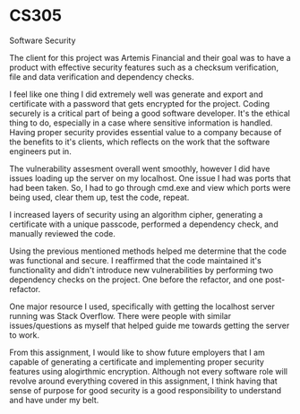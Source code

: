 # CS305
Software Security


The client for this project was Artemis Financial and their goal was to have a product with effective security features such as a checksum verification, file and data verification and dependency checks.

I feel like one thing I did extremely well was generate and export and certificate with a password that gets encrypted for the project. Coding securely is a critical part of being a good software developer. It's the ethical thing to do, especially in a case where sensitive information is handled. Having proper security provides essential value to a company because of the benefits to it's clients, which reflects on the work that the software engineers put in. 

The vulnerability assesment overall went smoothly, however I did have issues loading up the server on my localhost. One issue I had was ports that had been taken. So, I had to go through cmd.exe and view which ports were being used, clear them up, test the code, repeat. 

I increased layers of security using an algorithm cipher, generating a certificate with a unique passcode, performed a dependency check, and manually reviewed the code.

Using the previous mentioned methods helped me determine that the code was functional and secure. I reaffirmed that the code maintained it's functionality and didn't introduce new vulnerabilities by performing two dependency checks on the project. One before the refactor, and one post-refactor. 

One major resource I used, specifically with getting the localhost server running was Stack Overflow. There were people with similar issues/questions as myself that helped guide me towards getting the server to work. 

From this assignment, I would like to show future employers that I am capable of generating a certificate and implementing proper security features using alogirthmic encryption. Although not every software role will revolve around everything covered in this assignment, I think having that sense of purpose for good security is a good responsibility to understand and have under my belt.
